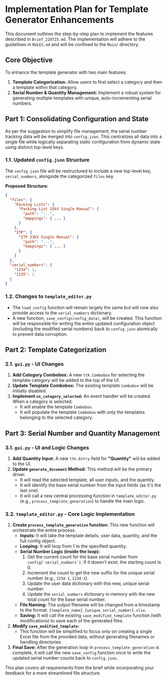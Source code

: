 # Implementation Plan for Template Generator Enhancements

This document outlines the step-by-step plan to implement the features described in `Brief_220725.md`. The implementation will adhere to the guidelines in `RULES.md` and will be confined to the `Main/` directory.

## Core Objective

To enhance the template generator with two main features:
1.  **Template Categorization:** Allow users to first select a category and then a template within that category.
2.  **Serial Number & Quantity Management:** Implement a robust system for generating multiple templates with unique, auto-incrementing serial numbers.

## Part 1: Consolidating Configuration and State

As per the suggestion to simplify file management, the serial number tracking data will be merged into `config.json`. This centralizes all data into a single file while logically separating static configuration from dynamic state using distinct top-level keys.

### 1.1. Updated `config.json` Structure

The `config.json` file will be restructured to include a new top-level key, `serial_numbers`, alongside the categorized `files` key.

**Proposed Structure:**
```json
{
  "files": {
    "Packing Lists": {
      "Packing List 33kV Single Manual": {
        "path": "...",
        "mappings": { ... }
      }
    },
    "ITP": {
      "ITP 33kV Single Manual": {
        "path": "...",
        "mappings": { ... }
      }
    }
  },
  "serial_numbers": {
    "1234": 1,
    "1235": 2
  }
}
```

### 1.2. Changes to `template_editor.py`

- The `load_config` function will remain largely the same but will now also provide access to the `serial_numbers` dictionary.
- A new function, `save_config(config_data)`, will be created. This function will be responsible for writing the entire updated configuration object (including the modified serial numbers) back to `config.json` atomically to prevent data corruption.

## Part 2: Template Categorization

### 2.1. `gui.py` - UI Changes

1.  **Add Category Combobox:** A new `ttk.Combobox` for selecting the template category will be added to the top of the UI.
2.  **Update Template Combobox:** The existing template `Combobox` will be initially disabled.
3.  **Implement `on_category_selected`:** An event handler will be created. When a category is selected:
    - It will enable the template `Combobox`.
    - It will populate the template `Combobox` with only the templates belonging to the selected category.

## Part 3: Serial Number and Quantity Management

### 3.1. `gui.py` - UI and Logic Changes

1.  **Add Quantity Input:** A new `ttk.Entry` field for **"Quantity"** will be added to the UI.
2.  **Update `generate_document` Method:** This method will be the primary driver.
    - It will read the selected template, all user inputs, and the quantity.
    - It will identify the base serial number from the input fields (as it's the last one).
    - It will call a new central processing function in `template_editor.py` (e.g., `process_template_generation`) to handle the main logic.

### 3.2. `template_editor.py` - Core Logic Implementation

1.  **Create `process_template_generation` function:** This new function will orchestrate the entire process.
    - **Inputs:** It will take the template details, user data, quantity, and the full config object.
    - **Looping:** It will loop from 1 to the specified quantity.
    - **Serial Number Logic (inside the loop):**
        1.  Get the current count for the base serial number from `config['serial_numbers']`. If it doesn't exist, the starting count is 0.
        2.  Increment the count to get the new suffix for the unique serial number (e.g., `1234-1`, `1234-2`).
        3.  Update the user data dictionary with this new, unique serial number.
        4.  Update the `serial_numbers` dictionary in memory with the new total count for the base serial number.
    - **File Naming:** The output filename will be changed from a timestamp to the format: `{template_name}_{unique_serial_number}.xlsx`.
    - **Saving:** It will call the existing `save_modified_template` function (with modifications) to save each of the generated files.
2.  **Modify `save_modified_template`:**
    - This function will be simplified to focus only on creating a single Excel file from the provided data, without generating filenames or handling directories.
3.  **Final Save:** After the generation loop in `process_template_generation` is complete, it will call the new `save_config` function once to write the updated serial number counts back to `config.json`.

This plan covers all requirements from the brief while incorporating your feedback for a more streamlined file structure.
